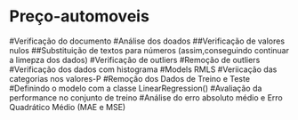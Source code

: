 # Preço-automoveis
#Verificação do documento
#Análise dos doados 
##Verificação de valores nulos
##Substituição de textos para números (assim,conseguindo continuar a limepza dos dados)
#Verificação de outliers
#Remoção de outliers
#Verificação dos dados com histograma
#Models RMLS
#Veriicação das categorias nos valores-P
#Remoção dos Dados de Treino e Teste
#Definindo o modelo com a classe LinearRegression()
#Avaliação da performance no conjunto de treino
#Análise do erro absoluto médio e Erro Quadrático Médio (MAE e MSE)
